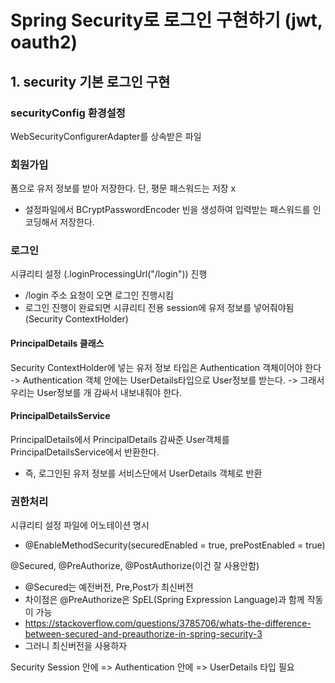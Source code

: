 # Spring Security로 로그인 구현하기 (jwt, oauth2)

## 1. security 기본 로그인 구현
### securityConfig 환경설정
WebSecurityConfigurerAdapter를 상속받은 파일

### 회원가입
폼으로 유저 정보를 받아 저장한다. 단, 평문 패스워드는 저장 x
- 설정파일에서 BCryptPasswordEncoder 빈을 생성하여 입력받는 패스워드를 인코딩해서 저장한다.

### 로그인
시큐리티 설정 (.loginProcessingUrl("/login")) 진행
- /login 주소 요청이 오면 로그인 진행시킴
- 로그인 진행이 완료되면 시큐리티 전용 session에 유저 정보를 넣어줘야됨 (Security ContextHolder)

#### PrincipalDetails 클래스
Security ContextHolder에 넣는 유저 정보 타입은 Authentication 객체이어야 한다 
-> Authentication 객체 안에는 UserDetails타입으로 User정보를 받는다.
-> 그래서 우리는 User정보를 개 감싸서 내보내줘야 한다. 

#### PrincipalDetailsService
PrincipalDetails에서 PrincipalDetails 감싸준 User객체를 PrincipalDetailsService에서 반환한다.  
- 즉, 로그인된 유저 정보를 서비스단에서 UserDetails 객체로 반환


### 권한처리
시큐리티 설정 파일에 어노테이션 명시
- @EnableMethodSecurity(securedEnabled = true, prePostEnabled = true)

@Secured, @PreAuthorize, @PostAuthorize(이건 잘 사용안함)
- @Secured는 예전버전, Pre,Post가 최신버전
- 차이점은 @PreAuthorize은  SpEL(Spring Expression Language)과 함께 작동이 가능
- https://stackoverflow.com/questions/3785706/whats-the-difference-between-secured-and-preauthorize-in-spring-security-3
- 그러니 최신버전을 사용하자 

Security Session 안에 => Authentication 안에 => UserDetails 타입 필요

